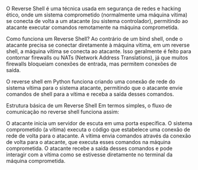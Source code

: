 O Reverse Shell é uma técnica usada em segurança de redes e hacking ético, onde um sistema comprometido (normalmente uma máquina vítima) se conecta de volta a um atacante (ou sistema controlador), permitindo ao atacante executar comandos remotamente na máquina comprometida.

Como funciona um Reverse Shell?
Ao contrário de um bind shell, onde o atacante precisa se conectar diretamente à máquina vítima, em um reverse shell, a máquina vítima se conecta ao atacante. Isso geralmente é feito para contornar firewalls ou NATs (Network Address Translations), já que muitos firewalls bloqueiam conexões de entrada, mas permitem conexões de saída.

O reverse shell em Python funciona criando uma conexão de rede do sistema vítima para o sistema atacante, permitindo que o atacante envie comandos de shell para a vítima e receba a saída desses comandos.

Estrutura básica de um Reverse Shell
Em termos simples, o fluxo de comunicação no reverse shell funciona assim:

O atacante inicia um servidor de escuta em uma porta específica.
O sistema comprometido (a vítima) executa o código que estabelece uma conexão de rede de volta para o atacante.
A vítima envia comandos através da conexão de volta para o atacante, que executa esses comandos na máquina comprometida.
O atacante recebe a saída desses comandos e pode interagir com a vítima como se estivesse diretamente no terminal da máquina comprometida.
